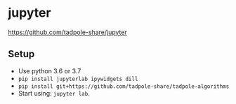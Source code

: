 # jupyter
https://github.com/tadpole-share/jupyter

## Setup
- Use python 3.6 or 3.7
- `pip install jupyterlab ipywidgets dill`
- `pip install git+https://github.com/tadpole-share/tadpole-algorithms`
- Start using: `jupyter lab`.
